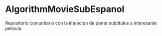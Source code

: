 AlgorithmMovieSubEspanol
========================

Repositorio comunitario con la intencion de poner subtitulos a interesante pelicula
